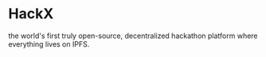 # HackX
the world's first truly open-source, decentralized hackathon platform where everything lives on IPFS.
